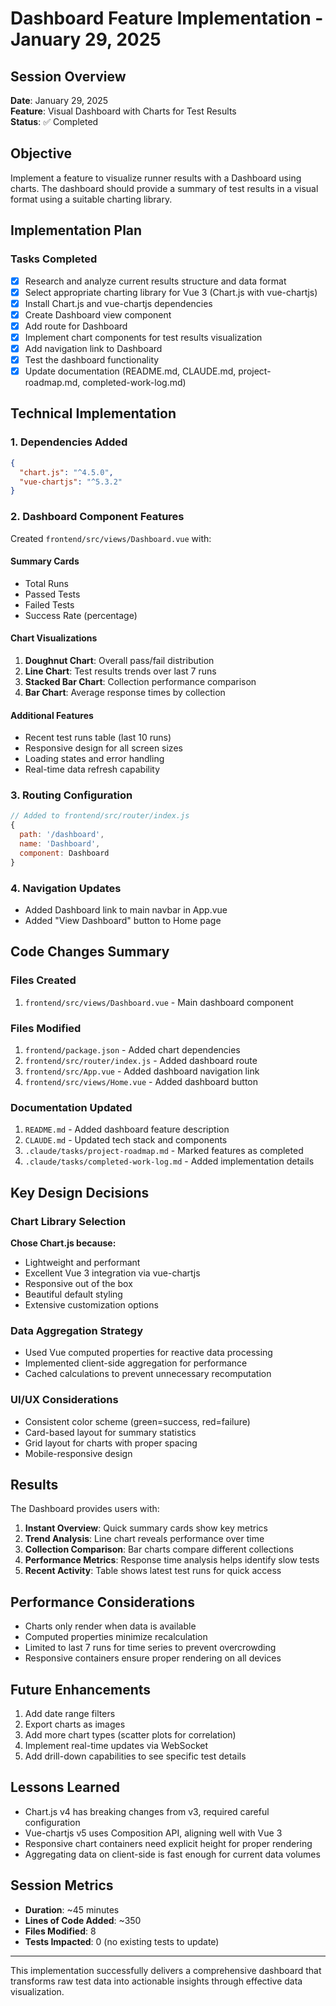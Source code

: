# Dashboard Feature Implementation - January 29, 2025

## Session Overview
**Date**: January 29, 2025  
**Feature**: Visual Dashboard with Charts for Test Results  
**Status**: ✅ Completed  

## Objective
Implement a feature to visualize runner results with a Dashboard using charts. The dashboard should provide a summary of test results in a visual format using a suitable charting library.

## Implementation Plan

### Tasks Completed
- [x] Research and analyze current results structure and data format
- [x] Select appropriate charting library for Vue 3 (Chart.js with vue-chartjs)
- [x] Install Chart.js and vue-chartjs dependencies
- [x] Create Dashboard view component
- [x] Add route for Dashboard
- [x] Implement chart components for test results visualization
- [x] Add navigation link to Dashboard
- [x] Test the dashboard functionality
- [x] Update documentation (README.md, CLAUDE.md, project-roadmap.md, completed-work-log.md)

## Technical Implementation

### 1. Dependencies Added
```json
{
  "chart.js": "^4.5.0",
  "vue-chartjs": "^5.3.2"
}
```

### 2. Dashboard Component Features
Created `frontend/src/views/Dashboard.vue` with:

#### Summary Cards
- Total Runs
- Passed Tests  
- Failed Tests
- Success Rate (percentage)

#### Chart Visualizations
1. **Doughnut Chart**: Overall pass/fail distribution
2. **Line Chart**: Test results trends over last 7 runs
3. **Stacked Bar Chart**: Collection performance comparison
4. **Bar Chart**: Average response times by collection

#### Additional Features
- Recent test runs table (last 10 runs)
- Responsive design for all screen sizes
- Loading states and error handling
- Real-time data refresh capability

### 3. Routing Configuration
```javascript
// Added to frontend/src/router/index.js
{
  path: '/dashboard',
  name: 'Dashboard',
  component: Dashboard
}
```

### 4. Navigation Updates
- Added Dashboard link to main navbar in App.vue
- Added "View Dashboard" button to Home page

## Code Changes Summary

### Files Created
1. `frontend/src/views/Dashboard.vue` - Main dashboard component

### Files Modified
1. `frontend/package.json` - Added chart dependencies
2. `frontend/src/router/index.js` - Added dashboard route
3. `frontend/src/App.vue` - Added dashboard navigation link
4. `frontend/src/views/Home.vue` - Added dashboard button

### Documentation Updated
1. `README.md` - Added dashboard feature description
2. `CLAUDE.md` - Updated tech stack and components
3. `.claude/tasks/project-roadmap.md` - Marked features as completed
4. `.claude/tasks/completed-work-log.md` - Added implementation details

## Key Design Decisions

### Chart Library Selection
**Chose Chart.js because:**
- Lightweight and performant
- Excellent Vue 3 integration via vue-chartjs
- Responsive out of the box
- Beautiful default styling
- Extensive customization options

### Data Aggregation Strategy
- Used Vue computed properties for reactive data processing
- Implemented client-side aggregation for performance
- Cached calculations to prevent unnecessary recomputation

### UI/UX Considerations
- Consistent color scheme (green=success, red=failure)
- Card-based layout for summary statistics
- Grid layout for charts with proper spacing
- Mobile-responsive design

## Results

The Dashboard provides users with:
1. **Instant Overview**: Quick summary cards show key metrics
2. **Trend Analysis**: Line chart reveals performance over time
3. **Collection Comparison**: Bar charts compare different collections
4. **Performance Metrics**: Response time analysis helps identify slow tests
5. **Recent Activity**: Table shows latest test runs for quick access

## Performance Considerations
- Charts only render when data is available
- Computed properties minimize recalculation
- Limited to last 7 runs for time series to prevent overcrowding
- Responsive containers ensure proper rendering on all devices

## Future Enhancements
1. Add date range filters
2. Export charts as images
3. Add more chart types (scatter plots for correlation)
4. Implement real-time updates via WebSocket
5. Add drill-down capabilities to see specific test details

## Lessons Learned
- Chart.js v4 has breaking changes from v3, required careful configuration
- Vue-chartjs v5 uses Composition API, aligning well with Vue 3
- Responsive chart containers need explicit height for proper rendering
- Aggregating data on client-side is fast enough for current data volumes

## Session Metrics
- **Duration**: ~45 minutes
- **Lines of Code Added**: ~350
- **Files Modified**: 8
- **Tests Impacted**: 0 (no existing tests to update)

---

This implementation successfully delivers a comprehensive dashboard that transforms raw test data into actionable insights through effective data visualization.